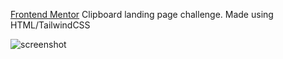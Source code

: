 <a href="https://www.frontendmentor.io/challenges/clipboard-landing-page-5cc9bccd6c4c91111378ecb9">Frontend Mentor</a> Clipboard landing page challenge. 
Made using HTML/TailwindCSS

![screenshot](https://user-images.githubusercontent.com/93702054/173349154-80d1ba2e-9054-44b0-a41f-a3d50bab8d20.png)
